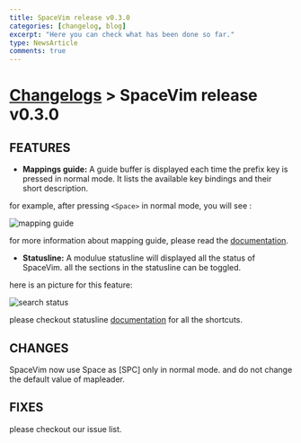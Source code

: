 ```yaml
---
title: SpaceVim release v0.3.0
categories: [changelog, blog]
excerpt: "Here you can check what has been done so far."
type: NewsArticle
comments: true
---
```


# [Changelogs](https://spacevim.org/development#changelog) > SpaceVim release v0.3.0

## FEATURES

- **Mappings guide:** A guide buffer is displayed each time the prefix key is pressed in normal mode. It lists the available key bindings and their short description.

for example, after pressing `<Space>` in normal mode, you will see :

![mapping guide](https://cloud.githubusercontent.com/assets/13142418/25778673/ae8c3168-3337-11e7-8536-ee78d59e5a9c.png)

for more information about mapping guide, please read the [documentation](http://spacevim.org/documentation/#mappings-guide).

- **Statusline:** A modulue statusline will displayed all the status of SpaceVim. all the sections in the statusline can be toggled.

here is an picture for this feature:

![search status](https://cloud.githubusercontent.com/assets/13142418/26313080/578cc68c-3f3c-11e7-9259-a27419d49572.png)

please checkout statusline [documentation](http://spacevim.org/documentation/#statusline) for all the shortcuts.

## CHANGES

SpaceVim now use Space as [SPC] only in normal mode. and do not change the default value of mapleader.

## FIXES

please checkout our issue list.
